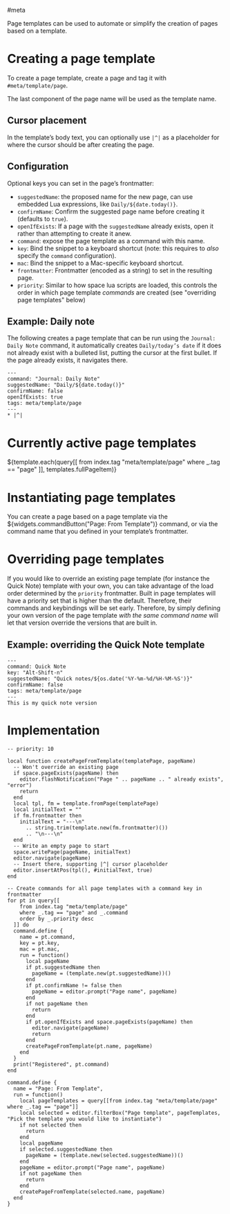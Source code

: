 #meta

Page templates can be used to automate or simplify the creation of pages based on a template.

# Creating a page template
To create a page template, create a page and tag it with `#meta/template/page`.

The last component of the page name will be used as the template name.

## Cursor placement
In the template’s body text, you can optionally use `|^|` as a placeholder for where the cursor should be after creating
the page.

## Configuration
Optional keys you can set in the page’s frontmatter:

* `suggestedName`: the proposed name for the new page, can use embedded Lua expressions, like `Daily/${date.today()}`.
* `confirmName`: Confirm the suggested page name before creating it (defaults to `true`).
* `openIfExists`: If a page with the `suggestedName` already exists, open it rather than attempting to create it anew.
* `command`: expose the page template as a command with this name.
* `key`: Bind the snippet to a keyboard shortcut (note: this requires to _also_ specify the `command` configuration).
* `mac`: Bind the snippet to a Mac-specific keyboard shortcut.
* `frontmatter`: Frontmatter (encoded as a string) to set in the resulting page.
* `priority`: Similar to how space lua scripts are loaded, this controls the order in which page template _commands_ are
  created (see "overriding page templates" below)

## Example: Daily note
The following creates a page template that can be run using the `Journal: Daily Note` command, it automatically creates
`Daily/today’s date` if it does not already exist with a bulleted list, putting the cursor at the first bullet. If the
page already exists, it navigates there.

~~~
---
command: "Journal: Daily Note"
suggestedName: "Daily/${date.today()}"
confirmName: false
openIfExists: true
tags: meta/template/page
---
* |^|
~~~

# Currently active page templates

${template.each(query[[
from index.tag "meta/template/page"
where _.tag == "page"
]], templates.fullPageItem)}

# Instantiating page templates

You can create a page based on a page template via the ${widgets.commandButton("Page: From Template")} command, or via
the command name that you defined in your template’s frontmatter.

# Overriding page templates

If you would like to override an existing page template (for instance the Quick Note) template with your own, you can
take advantage of the load order determined by the `priority` frontmatter. Built in page templates will have a priority
set that is higher than the default. Therefore, their commands and keybindings will be set early. Therefore, by simply
defining your own version of the page template _with the same command name_ will let that version override the versions
that are built in.

## Example: overriding the Quick Note template

~~~
---
command: Quick Note
key: "Alt-Shift-n"
suggestedName: "Quick notes/${os.date('%Y-%m-%d/%H-%M-%S')}"
confirmName: false
tags: meta/template/page
---
This is my quick note version
~~~

# Implementation
```space-lua
-- priority: 10

local function createPageFromTemplate(templatePage, pageName)
  -- Won't override an existing page
  if space.pageExists(pageName) then
    editor.flashNotification("Page " .. pageName .. " already exists", "error")
    return
  end
  local tpl, fm = template.fromPage(templatePage)
  local initialText = ""
  if fm.frontmatter then
    initialText = "---\n"
      .. string.trim(template.new(fm.frontmatter)())
      .. "\n---\n"
  end
  -- Write an empty page to start
  space.writePage(pageName, initialText)
  editor.navigate(pageName)
  -- Insert there, supporting |^| cursor placeholder
  editor.insertAtPos(tpl(), #initialText, true)
end

-- Create commands for all page templates with a command key in frontmatter
for pt in query[[
    from index.tag "meta/template/page"
    where _.tag == "page" and _.command
    order by _.priority desc
  ]] do
  command.define {
    name = pt.command,
    key = pt.key,
    mac = pt.mac,
    run = function()
      local pageName
      if pt.suggestedName then
        pageName = (template.new(pt.suggestedName))()
      end
      if pt.confirmName != false then
        pageName = editor.prompt("Page name", pageName)
      end
      if not pageName then
        return
      end
      if pt.openIfExists and space.pageExists(pageName) then
        editor.navigate(pageName)
        return
      end
      createPageFromTemplate(pt.name, pageName)
    end
  }
  print("Registered", pt.command)
end

command.define {
  name = "Page: From Template",
  run = function()
    local pageTemplates = query[[from index.tag "meta/template/page" where _.tag == "page"]]
    local selected = editor.filterBox("Page template", pageTemplates, "Pick the template you would like to instantiate")
    if not selected then
      return
    end
    local pageName
    if selected.suggestedName then
      pageName = (template.new(selected.suggestedName))()
    end
    pageName = editor.prompt("Page name", pageName)
    if not pageName then
      return
    end
    createPageFromTemplate(selected.name, pageName)
  end
}
```
